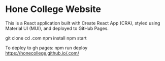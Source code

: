 # Hone College Website

This is a React application built with Create React App (CRA), styled using Material UI (MUI), and deployed to GitHub Pages.

git clone 
cd .com
npm install
npm start

To deploy to gh pages: npm run deploy\
https://honecollege.github.io/.com/
